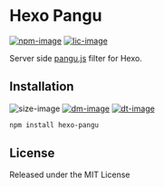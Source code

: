 # Hexo Pangu

[![npm-image]][npm-url]
[![lic-image]](LICENSE)

Server side [pangu.js](https://github.com/vinta/pangu.js) filter for Hexo.

## Installation

![size-image]
[![dm-image]][npm-url]
[![dt-image]][npm-url]

```bash
npm install hexo-pangu
```

## License

Released under the MIT License

[npm-image]: https://img.shields.io/npm/v/hexo-pangu?style=flat-square
[lic-image]: https://img.shields.io/npm/l/hexo-pangu?style=flat-square

[size-image]: https://img.shields.io/github/languages/code-size/next-theme/hexo-pangu?style=flat-square
[dm-image]: https://img.shields.io/npm/dm/hexo-pangu?style=flat-square
[dt-image]: https://img.shields.io/npm/dt/hexo-pangu?style=flat-square

[npm-url]: https://www.npmjs.com/package/hexo-pangu
